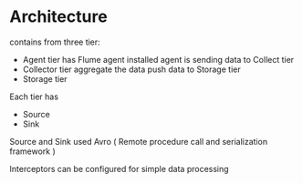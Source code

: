 # Architecture
contains from three tier:
* Agent tier has Flume agent installed
agent is sending data to Collect tier
* Collector tier 
aggregate the data push data to Storage tier
* Storage tier

Each tier has
* Source
* Sink

Source and Sink used Avro
( Remote procedure call and serialization framework )

Interceptors can be configured for simple data processing